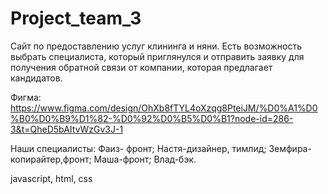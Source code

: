 # Project_team_3
Сайт по предоставлению услуг клининга и няни. Есть возможность выбрать специалиста, который приглянулся и отправить заявку для получения обратной связи от компании, которая предлагает кандидатов.

Фигма: https://www.figma.com/design/OhXb8fTYL4oXzqg8PteiJM/%D0%A1%D0%B0%D0%B9%D1%82-%D0%92%D0%B5%D0%B1?node-id=286-3&t=QheD5bAItvWzGv3J-1 

Наши специалисты:
Фаиз- фронт;
Настя-дизайнер, тимлид;
Земфира-копирайтер,фронт;
Маша-фронт;
Влад-бэк.


javascript, html, css

